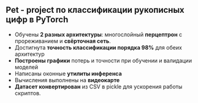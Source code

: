 ## Pet - project по классификации рукописных цифр в PyTorch

 - Обучены **2 разных архитектуры**: многослойный **перцептрон** с прореживанием и **свёрточная сеть**. 
 - Достигнута **точность классификации порядка 98%** для обеих архитектур
 - **Построены графики** потерь и точности при обучении и валидации моделей
 - Написаны оконные **утилиты инференса**
 - Вычисления выполнены на **видеокарте**
 - **Датасет конвертирован** из CSV в pickle для ускорения работы скриптов.